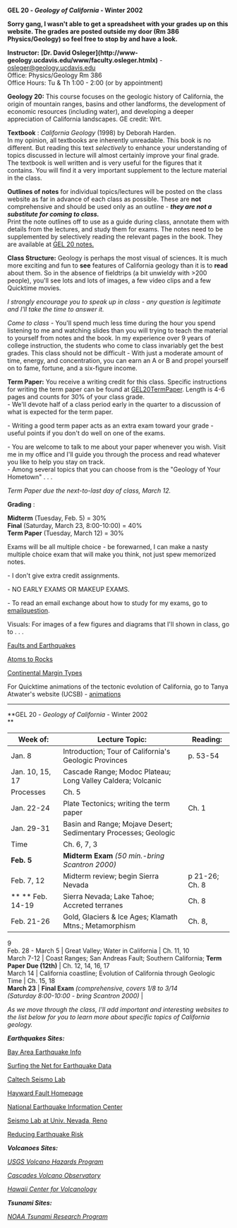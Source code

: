 **GEL 20 - _Geology_ _of_ _California_ \- Winter 2002**  

**Sorry gang, I wasn't able to get a spreadsheet with your grades up on this
website. The grades are posted outside my door (Rm 386 Physics/Geology) so
feel free to stop by and have a look.**



**Instructor:** **[Dr. David Osleger](http://www-
geology.ucdavis.edu/www/faculty.osleger.htmlx)** \-
[osleger@geology.ucdavis.edu](mailto:osleger@geology.ucdavis.edu)  
Office: Physics/Geology Rm 386  
Office Hours: Tu  & Th 1:00 - 2:00 (or by appointment)

**Geology 20:** This course focuses on the geologic history of California, the
origin of mountain ranges, basins and other landforms, the development of
economic resources (including water), and developing a deeper appreciation of
California landscapes. GE credit: Wrt.  
  
**Textbook** : _California Geology_ (1998) by Deborah Harden.  
In my opinion, all textbooks are inherently unreadable. This book is no
different. But reading this text _selectively_ to enhance your understanding
of topics discussed in lecture will almost certainly improve your final grade.
The textbook is well written and is very useful for the figures that it
contains. You will find it a very important supplement to the lecture material
in the class.

**Outlines of notes** for individual topics/lectures will be posted on the
class website as far in advance of each class as possible. These are **not**
comprehensive and should be used only as an outline \- **_they are not a
substitute for coming to class._**  
Print the note outlines off to use as a guide during class, annotate them with
details from the lectures, and study them for exams. The notes need to be
supplemented by selectively reading the relevant pages in the book.  They are
available at [GEL 20 notes.](gel20notes)

**Class Structure:** Geology is perhaps the most visual of sciences. It is
much more exciting and fun to **see** features of California geology than it
is to **read** about them. So in the absence of fieldtrips (a bit unwieldy
with  >200 people), you'll see lots and lots of images, a few video clips and
a few Quicktime movies.  

_I strongly encourage you to speak up in class - any question is legitimate
and I'll take the time to answer it._

_Come to class_ \-  You'll spend much less time during the hour you spend
listening to me and watching slides than you will trying to teach the material
to yourself from notes and the book. In my experience over 9 years of college
instruction, the students who come to class invariably get the best grades.
This class should not be difficult - With just a moderate amount of time,
energy, and concentration, you can earn an A or B and propel yourself on to
fame, fortune, and a six-figure income.



**Term Paper:** You receive a writing credit for this class. Specific
instructions for writing the term paper can be found at
[GEL20TermPaper](GEL20TermPaper.Html). Length is 4-6 pages and counts for 30%
of your class grade.  
\- We'll devote half of a class period early in the quarter to a discussion of
what is expected for the term paper.

\- Writing a good term paper acts as an extra exam toward your grade - useful
points if you don't do well on one of the exams.

\- You are welcome to talk to me about your paper whenever you wish. Visit me
in my office and I'll guide you through the process and read whatever you like
to help you stay on track.  
\- Among several topics that you can choose from is the "Geology of Your
Hometown" . . .

_Term Paper due the next-to-last day of class, March 12._  
  

**Grading** :

**Midterm** (Tuesday, Feb. 5) = 30%  
**Final** (Saturday, March 23, 8:00-10:00) = 40%  
**Term Paper** (Tuesday, March 12) = 30%  
  
Exams will be all multiple choice - be forewarned, I can make a nasty multiple
choice exam that will make you think, not just spew memorized notes.

\- I don't give extra credit assignments.

\- NO EARLY EXAMS OR MAKEUP EXAMS.

\- To read an email exchange about how to study for my exams, go to
[emailquestion](emailques.html).



Visuals: For images of a few figures and diagrams that I'll shown in class, go
to . . .

[Faults and Earthquakes](W99_moores/handouts/faults.html)

[Atoms to Rocks](W99_moores/handouts/atom.html)

[Continental Margin Types](W99_moores/handouts/margins.html)

For Quicktime animations of the tectonic evolution of California, go to Tanya
Atwater's website (UCSB) -
[animations](http://www.geol.ucsb.edu/~atwater/Animations/)



* * *

**GEL 20 - _Geology_ _of_ _California_ \- Winter 2002  
**

  **Week of:** |    **Lecture** **Topic:** |    **Reading:**  
---|---|---  
Jan. 8 | Introduction; Tour of California's Geologic Provinces | p. 53-54  
 Jan. 10, 15, 17 | Cascade Range; Modoc Plateau; Long Valley Caldera; Volcanic
Processes | Ch. 5  
 Jan. 22-24 | Plate Tectonics; writing the term paper | Ch. 1  
Jan. 29-31 |  Basin and Range; Mojave Desert; Sedimentary Processes; Geologic
Time |  Ch. 6, 7, 3  
  **Feb. 5** | **Midterm Exam** _(50 min.-bring Scantron 2000)_ |  
Feb. 7, 12 | Midterm review; begin Sierra Nevada | p 21-26; Ch. 8  
** ** Feb. 14-19 | Sierra Nevada; Lake Tahoe; Accreted terranes | Ch. 8  
 Feb. 21-26 | Gold, Glaciers & Ice Ages; Klamath Mtns.; Metamorphism | Ch. 8,
9  
 Feb. 28 - March 5 | Great Valley; Water in California | Ch. 11, 10  
 March 7-12 | Coast Ranges; San Andreas Fault; Southern California; **Term
Paper Due (12th)** |  Ch. 12, 14, 16, 17  
 March 14 |   California coastline; Evolution of California through Geologic
Time | Ch. 15, 18  
  **March 23** |    **Final Exam** _(comprehensive, covers 1/8 to 3/14  
(Saturday 8:00-10:00 - bring Scantron 2000)_ |  
  


_As we move through the class, I'll add important and interesting websites to
the list below for you to learn more about specific topics of California
geology._

**_Earthquakes Sites:_**

[ Bay Area Earthquake Info](http://www.abag.ca.gov/bayarea/eqmaps/)

[Surfing the Net for Earthquake
Data](http://www.geophys.washington.edu/seismosurfing.html)

[Caltech Seismo Lab](http://www.gps.caltech.edu/seismo/seismo.page.html)

[Hayward Fault
Homepage](http://seismo.berkeley.edu/seismo/hayward/hayward.overview.html)

[National Earthquake Information Center](http://www.neic.cr.usgs.gov/)

[Seismo Lab at Univ. Nevada,
Reno](http://www.seismo.unr.edu/htdocs/abouteq.html)

[Reducing Earthquake Risk](http://quake.usgs.gov/hazprep/index.html)

**_Volcanoes Sites:_**

[_USGS Volcano Hazards Program_](http://volcanoes.usgs.gov/)

[_Cascades Volcano Observatory_](http://vulcan.wr.usgs.gov/)

[_Hawaii Center for Volcanology_](http://www.soest.hawaii.edu/GG/HCV/)

**_Tsunami Sites:_**

[_NOAA Tsunami Research Program_](http://www.pmel.noaa.gov/tsunami/)

